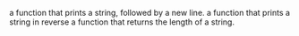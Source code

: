  a function that prints a string, followed by a new line.
 a function that prints a string in reverse
a function that returns the length of a string.

